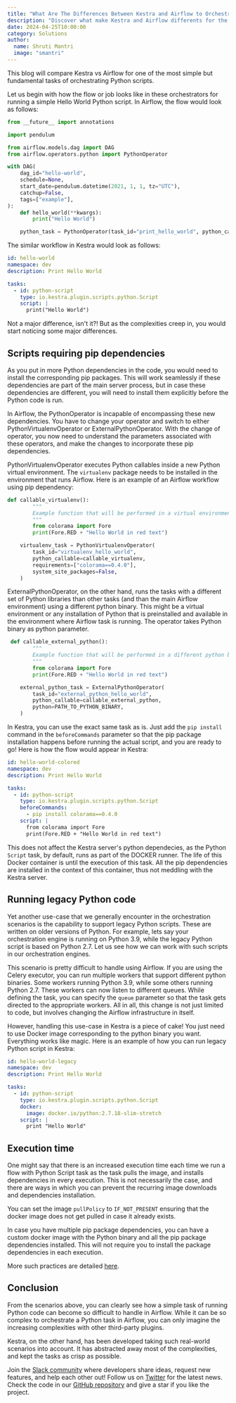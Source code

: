 ```yaml
---
title: "What Are The Differences Between Kestra and Airflow to Orchestrate Python"
description: "Discover what make Kestra and Airflow differents for the fundamental task of orchestrating Python scripts."
date: 2024-04-25T10:00:00
category: Solutions
author:
  name: Shruti Mantri
  image: "smantri"
---
```


This blog will compare Kestra vs Airflow for one of the most simple but fundamental tasks of orchestrating Python scripts.

Let us begin with how the flow or job looks like in these orchestrators for running a simple Hello World Python script. In Airflow, the flow would look as follows:

```python
from __future__ import annotations

import pendulum

from airflow.models.dag import DAG
from airflow.operators.python import PythonOperator

with DAG(
    dag_id="hello-world",
    schedule=None,
    start_date=pendulum.datetime(2021, 1, 1, tz="UTC"),
    catchup=False,
    tags=["example"],
):
    def hello_world(**kwargs):
        print("Hello World")

    python_task = PythonOperator(task_id="print_hello_world", python_callable=hello_world)
```

The similar workflow in Kestra would look as follows:

```yaml
id: hello-world
namespace: dev
description: Print Hello World

tasks:
  - id: python-script
    type: io.kestra.plugin.scripts.python.Script
    script: |
      print("Hello World")
```

Not a major difference, isn't it?! But as the complexities creep in, you would start noticing some major differences.

## Scripts requiring pip dependencies

As you put in more Python dependencies in the code, you would need to install the corresponding pip packages. This will work seamlessly if these dependencies are part of the main server process, but in case these dependencies are different, you will need to install them explicitly before the Python code is run.

In Airflow, the PythonOperator is incapable of encompassing these new dependencies. You have to change your operator and switch to either PythonVirtualenvOperator or ExternalPythonOperator. With the change of operator, you now need to understand the parameters associated with these operators, and make the changes to incorporate these pip dependencies. 

PythonVirtualenvOperator executes Python callables inside a new Python virtual environment. The `virtualenv` package needs to be installed in the environment that runs Airflow. Here is an example of an Airflow workflow using pip dependency:

```python
def callable_virtualenv():
        """
        Example function that will be performed in a virtual environment.
        """
        from colorama import Fore
        print(Fore.RED + "Hello World in red text")

    virtualenv_task = PythonVirtualenvOperator(
        task_id="virtualenv_hello_world",
        python_callable=callable_virtualenv,
        requirements=["colorama==0.4.0"],
        system_site_packages=False,
    )
```

ExternalPythonOperator, on the other hand, runs the tasks with a different set of Python libraries than other tasks (and than the main Airflow environment) using a different python binary. This might be a virtual environment or any installation of Python that is preinstalled and available in the environment where Airflow task is running. The operator takes Python binary as python parameter.

```python
 def callable_external_python():
        """
        Example function that will be performed in a different python binary.
        """
        from colorama import Fore
        print(Fore.RED + "Hello World in red text")

    external_python_task = ExternalPythonOperator(
        task_id="external_python_hello_world",
        python_callable=callable_external_python,
        python=PATH_TO_PYTHON_BINARY,
    )
```

In Kestra, you can use the exact same task as is. Just add the `pip install` command in the `beforeCommands` parameter so that the pip package installation happens before running the actual script, and you are ready to go! Here is how the flow would appear in Kestra:

```yaml
id: hello-world-colored
namespace: dev
description: Print Hello World

tasks:
  - id: python-script
    type: io.kestra.plugin.scripts.python.Script
    beforeCommands:
      - pip install colorama==0.4.0
    script: |
      from colorama import Fore
      print(Fore.RED + "Hello World in red text")
```

This does not affect the Kestra server's python dependecies, as the Python `Script` task, by default, runs as part of the DOCKER runner. The life of this Docker container is until the execution of this task. All the pip dependencies are installed in the context of this container, thus not meddling with the Kestra server.

## Running legacy Python code

Yet another use-case that we generally encounter in the orchestration scenarios is the capability to support legacy Python scripts. These are written on older versions of Python. For example, lets say your orchestration engine is running on Python 3.9, while the legacy Python script is based on Python 2.7. Let us see how we can work with such scripts in our orchestration engines.

This scenario is pretty difficult to handle using Airflow. If you are using the Celery executor, you can run multiple workers that support different python binaries. Some workers running Python 3.9, while some others running Python 2.7. These workers can now listen to different queues. While defining the task, you can specify the `queue` parameter so that the task gets directed to the appropriate workers. All in all, this change is not just limited to code, but involves changing the Airflow infrastructure in itself.

However, handling this use-case in Kestra is a piece of cake! You just need to use Docker image corresponding to the python binary you want. Everything works like magic. Here is an example of how you can run legacy Python script in Kestra:

```yaml
id: hello-world-legacy
namespace: dev
description: Print Hello World

tasks:
  - id: python-script
    type: io.kestra.plugin.scripts.python.Script
    docker: 
      image: docker.io/python:2.7.18-slim-stretch
    script: |
      print "Hello World"
```

## Execution time

One might say that there is an increased execution time each time we run a flow with Python Script task as the task pulls the image, and installs dependencies in every execution. This is not necessarily the case, and there are ways in which you can prevent the recurring image downloads and dependencies installation.

You can set the image `pullPolicy` to `IF_NOT_PRESENT` ensuring that the docker image does not get pulled in case it already exists. 

In case you have multiple pip package dependencies, you can have a custom docker image with the Python binary and all the pip package dependencies installed. This will not require you to install the package dependencies in each execution.

More such practices are detailed [here](https://kestra.io/docs/best-practices/managing-pip-dependencies).

## Conclusion

From the scenarios above, you can clearly see how a simple task of running Python code can become so difficult to handle in Airflow. While it can be so complex to orchestrate a Python task in Airflow, you can only imagine the increasing complexities with other third-party plugins.

Kestra, on the other hand, has been developed taking such real-world scenarios into account. It has abstracted away most of the complexities, and kept the tasks as crisp as possible.

Join the [Slack community](https://kestra.io/slack) where developers share ideas, request new features, and help each other out!
Follow us on [Twitter](https://twitter.com/kestra_io) for the latest news.
Check the code in our [GitHub repository](https://github.com/kestra-io/kestra) and give a star if you like the project.
